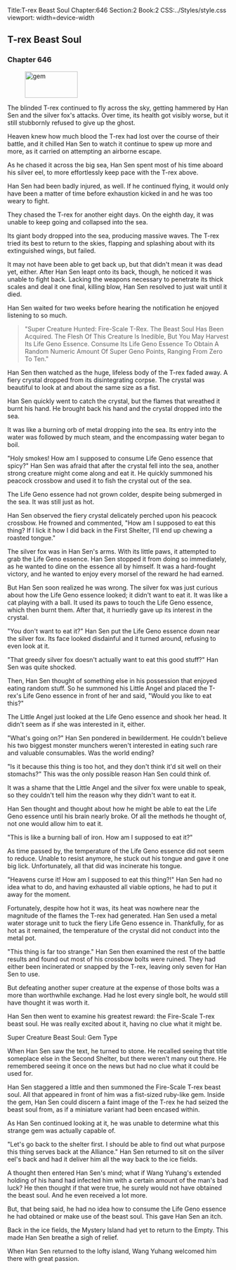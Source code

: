 Title:T-rex Beast Soul 
Chapter:646 
Section:2 
Book:2 
CSS:../Styles/style.css 
viewport: width=device-width
  
## T-rex Beast Soul
### Chapter 646
  
<figure>
	<img src="../Images/gem.gif" alt="gem" id="gem" width="120" height="60" />
</figure>
  

  
The blinded T-rex continued to fly across the sky, getting hammered by Han Sen and the silver fox's attacks. Over time, its health got visibly worse, but it still stubbornly refused to give up the ghost.

Heaven knew how much blood the T-rex had lost over the course of their battle, and it chilled Han Sen to watch it continue to spew up more and more, as it carried on attempting an airborne escape.

As he chased it across the big sea, Han Sen spent most of his time aboard his silver eel, to more effortlessly keep pace with the T-rex above.

Han Sen had been badly injured, as well. If he continued flying, it would only have been a matter of time before exhaustion kicked in and he was too weary to fight.

They chased the T-rex for another eight days. On the eighth day, it was unable to keep going and collapsed into the sea.

Its giant body dropped into the sea, producing massive waves. The T-rex tried its best to return to the skies, flapping and splashing about with its extinguished wings, but failed.

It may not have been able to get back up, but that didn't mean it was dead yet, either. After Han Sen leapt onto its back, though, he noticed it was unable to fight back. Lacking the weapons necessary to penetrate its thick scales and deal it one final, killing blow, Han Sen resolved to just wait until it died.

Han Sen waited for two weeks before hearing the notification he enjoyed listening to so much.

> "Super Creature Hunted: Fire-Scale T-Rex. The Beast Soul Has Been Acquired. The Flesh Of This Creature Is Inedible, But You May Harvest Its Life Geno Essence. Consume Its Life Geno Essence To Obtain A Random Numeric Amount Of Super Geno Points, Ranging From Zero To Ten."

Han Sen then watched as the huge, lifeless body of the T-rex faded away. A fiery crystal dropped from its disintegrating corpse. The crystal was beautiful to look at and about the same size as a fist.

Han Sen quickly went to catch the crystal, but the flames that wreathed it burnt his hand. He brought back his hand and the crystal dropped into the sea.

It was like a burning orb of metal dropping into the sea. Its entry into the water was followed by much steam, and the encompassing water began to boil.

"Holy smokes! How am I supposed to consume Life Geno essence that spicy?" Han Sen was afraid that after the crystal fell into the sea, another strong creature might come along and eat it. He quickly summoned his peacock crossbow and used it to fish the crystal out of the sea.

The Life Geno essence had not grown colder, despite being submerged in the sea. It was still just as hot.

Han Sen observed the fiery crystal delicately perched upon his peacock crossbow. He frowned and commented, "How am I supposed to eat this thing? If I lick it how I did back in the First Shelter, I'll end up chewing a roasted tongue."

The silver fox was in Han Sen's arms. With its little paws, it attempted to grab the Life Geno essence. Han Sen stopped it from doing so immediately, as he wanted to dine on the essence all by himself. It was a hard-fought victory, and he wanted to enjoy every morsel of the reward he had earned.

But Han Sen soon realized he was wrong. The silver fox was just curious about how the Life Geno essence looked; it didn't want to eat it. It was like a cat playing with a ball. It used its paws to touch the Life Geno essence, which then burnt them. After that, it hurriedly gave up its interest in the crystal.

"You don't want to eat it?" Han Sen put the Life Geno essence down near the silver fox. Its face looked disdainful and it turned around, refusing to even look at it.

"That greedy silver fox doesn't actually want to eat this good stuff?" Han Sen was quite shocked.

Then, Han Sen thought of something else in his possession that enjoyed eating random stuff. So he summoned his Little Angel and placed the T-rex's Life Geno essence in front of her and said, "Would you like to eat this?"

The Little Angel just looked at the Life Geno essence and shook her head. It didn't seem as if she was interested in it, either.

"What's going on?" Han Sen pondered in bewilderment. He couldn't believe his two biggest monster munchers weren't interested in eating such rare and valuable consumables. Was the world ending?

"Is it because this thing is too hot, and they don't think it'd sit well on their stomachs?" This was the only possible reason Han Sen could think of.

It was a shame that the Little Angel and the silver fox were unable to speak, so they couldn't tell him the reason why they didn't want to eat it.

Han Sen thought and thought about how he might be able to eat the Life Geno essence until his brain nearly broke. Of all the methods he thought of, not one would allow him to eat it.

"This is like a burning ball of iron. How am I supposed to eat it?"

As time passed by, the temperature of the Life Geno essence did not seem to reduce. Unable to resist anymore, he stuck out his tongue and gave it one big lick. Unfortunately, all that did was incinerate his tongue.

"Heavens curse it! How am I supposed to eat this thing?!" Han Sen had no idea what to do, and having exhausted all viable options, he had to put it away for the moment.

Fortunately, despite how hot it was, its heat was nowhere near the magnitude of the flames the T-rex had generated. Han Sen used a metal water storage unit to tuck the fiery Life Geno essence in. Thankfully, for as hot as it remained, the temperature of the crystal did not conduct into the metal pot.

"This thing is far too strange." Han Sen then examined the rest of the battle results and found out most of his crossbow bolts were ruined. They had either been incinerated or snapped by the T-rex, leaving only seven for Han Sen to use.

But defeating another super creature at the expense of those bolts was a more than worthwhile exchange. Had he lost every single bolt, he would still have thought it was worth it.

Han Sen then went to examine his greatest reward: the Fire-Scale T-rex beast soul. He was really excited about it, having no clue what it might be.

Super Creature Beast Soul: Gem Type

When Han Sen saw the text, he turned to stone. He recalled seeing that title someplace else in the Second Shelter, but there weren't many out there. He remembered seeing it once on the news but had no clue what it could be used for.

Han Sen staggered a little and then summoned the Fire-Scale T-rex beast soul. All that appeared in front of him was a fist-sized ruby-like gem. Inside the gem, Han Sen could discern a faint image of the T-rex he had seized the beast soul from, as if a miniature variant had been encased within.

As Han Sen continued looking at it, he was unable to determine what this strange gem was actually capable of.

"Let's go back to the shelter first. I should be able to find out what purpose this thing serves back at the Alliance." Han Sen returned to sit on the silver eel's back and had it deliver him all the way back to the ice fields.

A thought then entered Han Sen's mind; what if Wang Yuhang's extended holding of his hand had infected him with a certain amount of the man's bad luck? He then thought if that were true, he surely would not have obtained the beast soul. And he even received a lot more.

But, that being said, he had no idea how to consume the Life Geno essence he had obtained or make use of the beast soul. This gave Han Sen an itch.

Back in the ice fields, the Mystery Island had yet to return to the Empty. This made Han Sen breathe a sigh of relief.

When Han Sen returned to the lofty island, Wang Yuhang welcomed him there with great passion.